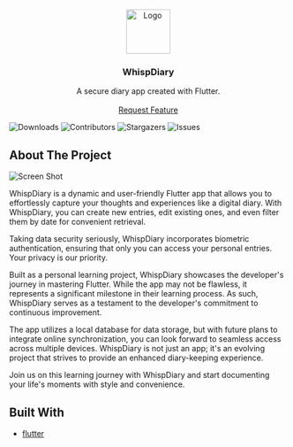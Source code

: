 <br/>
<p align="center">
  <a href="https://github.com/jhonny1994/WhispDiary">
    <img src="https://i.ibb.co/ZdnJ2nn/ic-launcher.png" alt="Logo" width="80" height="80">
  </a>

  <h3 align="center">WhispDiary</h3>

  <p align="center">
    A secure diary app created with Flutter.
    <br/>
    <br/>
    <a href="https://github.com/jhonny1994/WhispDiary/issues">Request Feature</a>
  </p>
</p>

![Downloads](https://img.shields.io/github/downloads/jhonny1994/WhispDiary/total) ![Contributors](https://img.shields.io/github/contributors/jhonny1994/WhispDiary?color=dark-green) ![Stargazers](https://img.shields.io/github/stars/jhonny1994/WhispDiary?style=social) ![Issues](https://img.shields.io/github/issues/jhonny1994/WhispDiary)

## About The Project

![Screen Shot](https://i.ibb.co/Pt0wJL9/download.png)

WhispDiary is a dynamic and user-friendly Flutter app that allows you to effortlessly capture your thoughts and experiences like a digital diary. With WhispDiary, you can create new entries, edit existing ones, and even filter them by date for convenient retrieval.

Taking data security seriously, WhispDiary incorporates biometric authentication, ensuring that only you can access your personal entries. Your privacy is our priority.

Built as a personal learning project, WhispDiary showcases the developer's journey in mastering Flutter. While the app may not be flawless, it represents a significant milestone in their learning process. As such, WhispDiary serves as a testament to the developer's commitment to continuous improvement.

The app utilizes a local database for data storage, but with future plans to integrate online synchronization, you can look forward to seamless access across multiple devices. WhispDiary is not just an app; it's an evolving project that strives to provide an enhanced diary-keeping experience.

Join us on this learning journey with WhispDiary and start documenting your life's moments with style and convenience.

## Built With

* [flutter](https://github.com/flutter/flutter)
